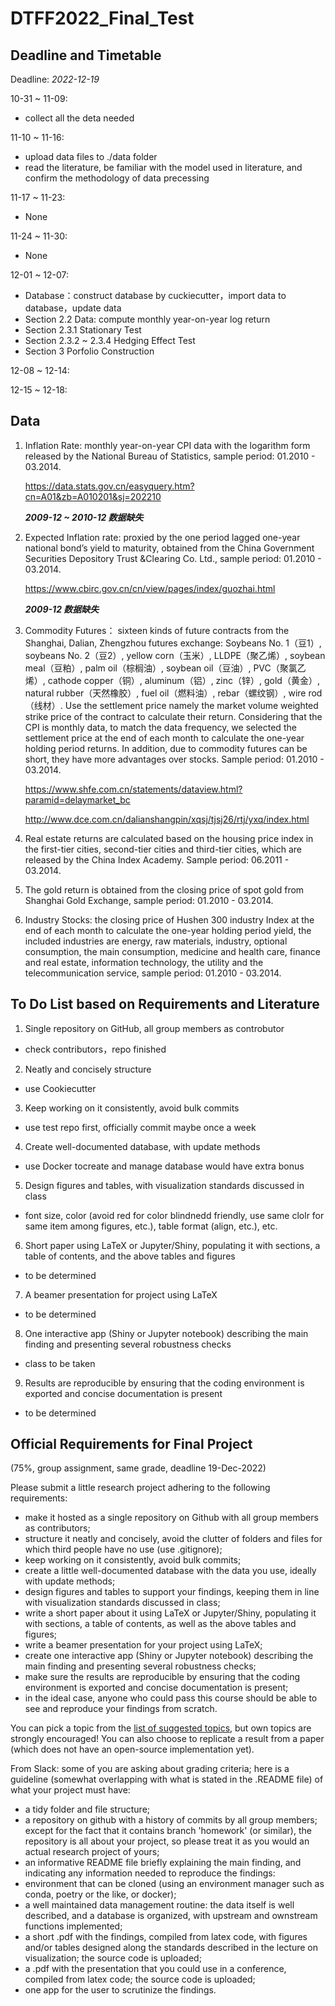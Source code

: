 # DTFF2022_Final_Test



## Deadline and Timetable 

Deadline: *2022-12-19* 

10-31 ~ 11-09: 

 - collect all the deta needed 

11-10 ~ 11-16: 

 - upload data files to ./data folder 
 - read the literature, be familiar with the model used in literature, and confirm the methodology of data precessing 

11-17 ~ 11-23: 

 - None 

11-24 ~ 11-30: 

 - None 

12-01 ~ 12-07: 

 - Database：construct database by cuckiecutter，import data to database，update data 
 - Section 2.2 Data: compute monthly year-on-year log return 
 - Section 2.3.1 Stationary Test 
 - Section 2.3.2 ~ 2.3.4 Hedging Effect Test 
 - Section 3 Porfolio Construction 

12-08 ~ 12-14: 

12-15 ~ 12-18: 

## Data
1. Inflation Rate: monthly year-on-year CPI data with the logarithm form released by the National Bureau of Statistics, sample period: 01.2010 - 03.2014.

   https://data.stats.gov.cn/easyquery.htm?cn=A01&zb=A010201&sj=202210 
   
   ***2009-12 ~ 2010-12 数据缺失*** 

2. Expected Inflation rate: proxied by the one period lagged one-year national bond’s yield to maturity, obtained from the China Government Securities Depository Trust &Clearing Co. Ltd., sample period: 01.2010 - 03.2014.

   https://www.cbirc.gov.cn/cn/view/pages/index/guozhai.html
   
   ***2009-12 数据缺失*** 

3. Commodity Futures： sixteen kinds of future contracts from the Shanghai, Dalian, Zhengzhou futures exchange:  Soybeans No. 1（豆1）, soybeans No. 2（豆2）, yellow corn（玉米）, LLDPE（聚乙烯）, soybean meal（豆粕）, palm oil（棕榈油）, soybean oil（豆油）, PVC（聚氯乙烯）, cathode copper（铜）, aluminum（铝）, zinc（锌）, gold（黄金）, natural rubber（天然橡胶）, fuel oil（燃料油）, rebar（螺纹钢）, wire rod（线材）. Use the settlement price namely the market volume weighted strike price of the contract to calculate their return. Considering that the CPI is monthly data, to match the data frequency, we selected the settlement price at the end of each month to calculate the one-year holding period returns. In addition, due to commodity futures can be short, they have more advantages over stocks. Sample period: 01.2010 - 03.2014.

   https://www.shfe.com.cn/statements/dataview.html?paramid=delaymarket_bc

   http://www.dce.com.cn/dalianshangpin/xqsj/tjsj26/rtj/yxq/index.html

4. Real estate returns are calculated based on the housing price index in the first-tier cities, second-tier cities and third-tier cities, which are released by the China Index Academy. Sample period: 06.2011 - 03.2014.

6. The gold return is obtained from the closing price of spot gold from Shanghai Gold Exchange, sample period: 01.2010 - 03.2014.

7. Industry Stocks: the closing price of Hushen 300 industry Index at the end of each month to calculate the one-year holding period yield, the included industries are energy, raw materials, industry, optional consumption, the main consumption, medicine and health care, finance and real estate, information technology, the utility and the telecommunication service, sample period: 01.2010 - 03.2014.




## To Do List based on Requirements and Literature 

1. Single repository on GitHub, all group members as controbutor 

- check contributors，repo finished 

2. Neatly and concisely structure 

- use Cookiecutter 

3. Keep working on it consistently, avoid bulk commits

- use test repo first, officially commit maybe once a week 

4. Create well-documented database, with update methods

- use Docker tocreate and manage database would have extra bonus 

5. Design figures and tables, with visualization standards discussed in class

- font size, color (avoid red for color blindnedd friendly, use same clolr for same item among figures, etc.), table format (align, etc.), etc. 

6. Short paper using LaTeX or Jupyter/Shiny, populating it with sections, a table of contents, and the above tables and figures 

- to be determined 

7. A beamer presentation for project using LaTeX

- to be determined 

8. One interactive app (Shiny or Jupyter notebook) describing the main finding and presenting several robustness checks

- class to be taken 

9. Results are reproducible by ensuring that the coding environment is exported and concise documentation is present

- to be determined 



## Official Requirements for Final Project 

(75\%, group assignment, same grade, deadline 19-Dec-2022)

Please submit a little research project adhering to the following requirements:

- make it hosted as a single repository on Github with all group members as contributors;
- structure it neatly and concisely, avoid the clutter of folders and files for which third people have no use (use .gitignore);
- keep working on it consistently, avoid bulk commits;
- create a little well-documented database with the data you use, ideally with update methods;
- design figures and tables to support your findings, keeping them in line with visualization standards discussed in class;
- write a short paper about it using LaTeX or Jupyter/Shiny, populating it with sections, a table of contents, as well as the above tables and figures;
- write a beamer presentation for your project using LaTeX;
- create one interactive app (Shiny or Jupyter notebook) describing the main finding and presenting several robustness checks;
- make sure the results are reproducible by ensuring that the coding environment is exported and concise documentation is present;
- in the ideal case, anyone who could pass this course should be able to see and reproduce your findings from scratch.

You can pick a topic from the [list of suggested topics](./research-topics.md), but own topics are strongly encouraged! You can also choose to replicate a result from a paper (which does not have an open-source implementation yet).


From Slack: 
some of you are asking about grading criteria; here is a guideline (somewhat overlapping with what is stated in the .README file) of what your project must have:
- a tidy folder and file structure;
- a repository on github with a history of commits by all group members; except for the fact that it contains branch 'homework' (or similar), the repository is all about your project, so please treat it as you would an actual research project of yours;
- an informative README file briefly explaining the main finding, and indicating any information needed to reproduce the findings:
- environment that can be cloned (using an environment manager such as conda, poetry or the like, or docker);
- a well maintained data management routine: the data itself is well described, and a database is organized, with upstream and ownstream functions implemented;
- a short .pdf with the findings, compiled from latex code, with figures and/or tables designed along the standards described in the lecture on visualization; the source code is uploaded;
- a .pdf with the presentation that you could use in a conference, compiled from latex code; the source code is uploaded;
- one app for the user to scrutinize the findings.


